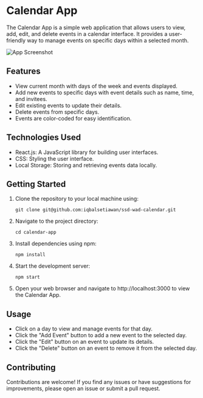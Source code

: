# Calendar App

The Calendar App is a simple web application that allows users to view, add, edit, and delete events in a calendar interface. It provides a user-friendly way to manage events on specific days within a selected month.

![App Screenshot](https://github.com/iqbalsetiawan/ssd-wad-calendar/assets/52906490/7dfb3b60-8a96-46b6-894c-362d242ece3a)

## Features

- View current month with days of the week and events displayed.
- Add new events to specific days with event details such as name, time, and invitees.
- Edit existing events to update their details.
- Delete events from specific days.
- Events are color-coded for easy identification.

## Technologies Used

- React.js: A JavaScript library for building user interfaces.
- CSS: Styling the user interface.
- Local Storage: Storing and retrieving events data locally.

## Getting Started

1. Clone the repository to your local machine using:

   ```
   git clone git@github.com:iqbalsetiawan/ssd-wad-calendar.git
   ```

2. Navigate to the project directory:

   ```
   cd calendar-app
   ```

3. Install dependencies using npm:

   ```
   npm install
   ```

4. Start the development server:

   ```
   npm start
   ```

5. Open your web browser and navigate to http://localhost:3000 to view the Calendar App.

## Usage

- Click on a day to view and manage events for that day.
- Click the "Add Event" button to add a new event to the selected day.
- Click the "Edit" button on an event to update its details.
- Click the "Delete" button on an event to remove it from the selected day.

## Contributing

Contributions are welcome! If you find any issues or have suggestions for improvements, please open an issue or submit a pull request.

